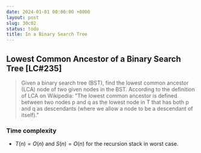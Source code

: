 ```yaml
---
date: 2024-01-01 00:00:00 +0000
layout: post
slug: 30c02
status: todo
title: In a Binary Search Tree
---
```


## Lowest Common Ancestor of a Binary Search Tree [LC#235]
> Given a binary search tree (BST), find the lowest common ancestor (LCA) node of two given nodes in the BST. According to the definition of LCA on Wikipedia: "The lowest common ancestor is defined between two nodes p and q as the lowest node in T that has both p and q as descendants (where we allow a node to be a descendant of itself)."







### Time complexity
- $T(n) = O(n)$ and $S(n)= O(n)$ for the recursion stack in worst case.